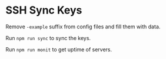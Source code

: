 # SSH Sync Keys

Remove `-example` suffix from config files and fill them with data.

Run `npm run sync` to sync the keys.

Run `npm run monit` to get uptime of servers.